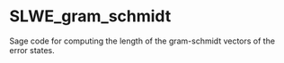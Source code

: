 # SLWE_gram_schmidt

Sage code for computing the length of the gram-schmidt vectors of the error states. 
